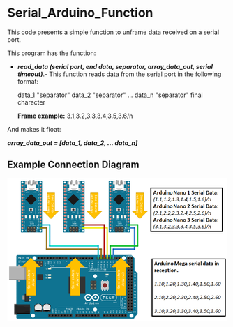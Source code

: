 # Serial_Arduino_Function
This code presents a simple function to unframe data received on a serial port.

This program has the function:
- **_read_data (serial port, end data, separator, array_data_out, serial timeout)_**.- This function reads data from the serial port in the following format:

  data_1 "separator" data_2 "separator" ... data_n "separator" final character
  
  **Frame example:**
  3.1,3.2,3.3,3.4,3.5,3.6/n

And makes it float:

  **_array_data_out = [data_1, data_2, ... data_n]_**

## Example Connection Diagram
<p float="center">
  <img src="/images/diagram.png" width="720"  />
 </p>
 



